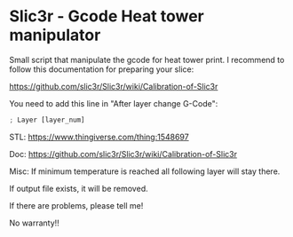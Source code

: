 # Slic3r - Gcode Heat tower manipulator
 
Small script that manipulate the gcode for heat tower print.
I recommend to follow this documentation for preparing your slice:

https://github.com/slic3r/Slic3r/wiki/Calibration-of-Slic3r

You need to add this line in "After layer change G-Code":

```python
; Layer [layer_num]
```

STL: https://www.thingiverse.com/thing:1548697

Doc: <https://github.com/slic3r/Slic3r/wiki/Calibration-of-Slic3r>

Misc:
If minimum temperature is reached all following layer will stay there. 

If output file exists, it will be removed. 



If there are problems, please tell me!

No warranty!! 
